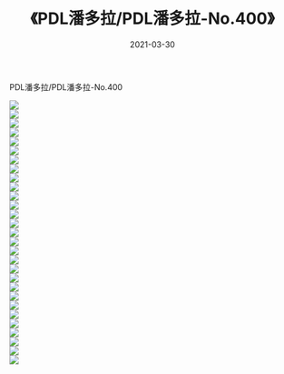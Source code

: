 ﻿---
layout: post
title:  《PDL潘多拉/PDL潘多拉-No.400》
date:   2021-03-30
img: http://pic.660000.xyz/1:/网络美图/2021/PDL潘多拉/PDL潘多拉-No.400/000.jpg
categories: [美女, 清纯, 唯美]
---

PDL潘多拉/PDL潘多拉-No.400

 ![](http://pic.660000.xyz/1:/网络美图/2021/PDL潘多拉/PDL潘多拉-No.400/001.jpg) <br>![](http://pic.660000.xyz/1:/网络美图/2021/PDL潘多拉/PDL潘多拉-No.400/002.jpg) <br>![](http://pic.660000.xyz/1:/网络美图/2021/PDL潘多拉/PDL潘多拉-No.400/003.jpg) <br>![](http://pic.660000.xyz/1:/网络美图/2021/PDL潘多拉/PDL潘多拉-No.400/004.jpg) <br>![](http://pic.660000.xyz/1:/网络美图/2021/PDL潘多拉/PDL潘多拉-No.400/005.jpg) <br>![](http://pic.660000.xyz/1:/网络美图/2021/PDL潘多拉/PDL潘多拉-No.400/006.jpg) <br>![](http://pic.660000.xyz/1:/网络美图/2021/PDL潘多拉/PDL潘多拉-No.400/007.jpg) <br>![](http://pic.660000.xyz/1:/网络美图/2021/PDL潘多拉/PDL潘多拉-No.400/008.jpg) <br>![](http://pic.660000.xyz/1:/网络美图/2021/PDL潘多拉/PDL潘多拉-No.400/009.jpg) <br>![](http://pic.660000.xyz/1:/网络美图/2021/PDL潘多拉/PDL潘多拉-No.400/010.jpg) <br>![](http://pic.660000.xyz/1:/网络美图/2021/PDL潘多拉/PDL潘多拉-No.400/011.jpg) <br>![](http://pic.660000.xyz/1:/网络美图/2021/PDL潘多拉/PDL潘多拉-No.400/012.jpg) <br>![](http://pic.660000.xyz/1:/网络美图/2021/PDL潘多拉/PDL潘多拉-No.400/013.jpg) <br>![](http://pic.660000.xyz/1:/网络美图/2021/PDL潘多拉/PDL潘多拉-No.400/014.jpg) <br>![](http://pic.660000.xyz/1:/网络美图/2021/PDL潘多拉/PDL潘多拉-No.400/015.jpg) <br>![](http://pic.660000.xyz/1:/网络美图/2021/PDL潘多拉/PDL潘多拉-No.400/016.jpg) <br>![](http://pic.660000.xyz/1:/网络美图/2021/PDL潘多拉/PDL潘多拉-No.400/017.jpg) <br>![](http://pic.660000.xyz/1:/网络美图/2021/PDL潘多拉/PDL潘多拉-No.400/018.jpg) <br>![](http://pic.660000.xyz/1:/网络美图/2021/PDL潘多拉/PDL潘多拉-No.400/019.jpg) <br>![](http://pic.660000.xyz/1:/网络美图/2021/PDL潘多拉/PDL潘多拉-No.400/020.jpg) <br>![](http://pic.660000.xyz/1:/网络美图/2021/PDL潘多拉/PDL潘多拉-No.400/021.jpg) <br>![](http://pic.660000.xyz/1:/网络美图/2021/PDL潘多拉/PDL潘多拉-No.400/022.jpg) <br>![](http://pic.660000.xyz/1:/网络美图/2021/PDL潘多拉/PDL潘多拉-No.400/023.jpg) <br>![](http://pic.660000.xyz/1:/网络美图/2021/PDL潘多拉/PDL潘多拉-No.400/024.jpg) <br>![](http://pic.660000.xyz/1:/网络美图/2021/PDL潘多拉/PDL潘多拉-No.400/025.jpg) <br>![](http://pic.660000.xyz/1:/网络美图/2021/PDL潘多拉/PDL潘多拉-No.400/026.jpg) <br>![](http://pic.660000.xyz/1:/网络美图/2021/PDL潘多拉/PDL潘多拉-No.400/027.jpg) <br>![](http://pic.660000.xyz/1:/网络美图/2021/PDL潘多拉/PDL潘多拉-No.400/028.jpg) <br>![](http://pic.660000.xyz/1:/网络美图/2021/PDL潘多拉/PDL潘多拉-No.400/029.jpg) <br>